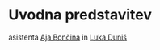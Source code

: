 # Uvodna predstavitev
asistenta [Aja Bončina](aja.boncina@famnit.upr.si) in [Luka Duniš](luka.dunis@famnit.upr.si)
